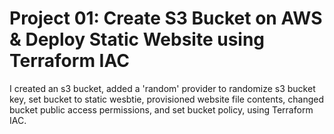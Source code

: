 # Project 01: Create S3 Bucket on AWS & Deploy Static Website using Terraform IAC

I created an s3 bucket, added a 'random' provider to randomize s3 bucket key, set bucket to static wesbtie, provisioned website file contents, changed bucket public access permissions, and set bucket policy, using Terraform IAC.